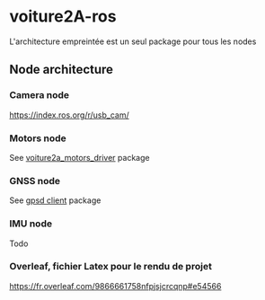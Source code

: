 # voiture2A-ros
L'architecture empreintée est un seul package pour tous les nodes
## Node architecture

### Camera node
https://index.ros.org/r/usb_cam/

### Motors node
See [voiture2a_motors_driver](./src/voiture2a_motors_driver/README.md) package

### GNSS node
See [gpsd client](./src/gpsd_client/README.md) package

### IMU node
Todo

### Overleaf, fichier Latex pour le rendu de projet 
https://fr.overleaf.com/9866661758nfpjsjcrcqnp#e54566

